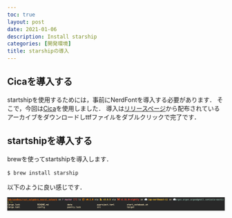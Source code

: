 ```yaml
---
toc: true
layout: post
date: 2021-01-06
description: Install starship
categories: [開発環境]
title: starshipの導入
---
```


## Cicaを導入する
startshipを使用するためには，事前にNerdFontを導入する必要があります．
そこで，今回は[Cica](https://github.com/miiton/Cica)を使用しました．
導入は[リリースページ](https://github.com/miiton/Cica/releases/latest)から配布されているアーカイブをダウンロードしttfファイルをダブルクリックで完了です．


## startshipを導入する
brewを使ってstartshipを導入します．

```bash
$ brew install starship
```

以下のように良い感じです．

![](/assets/img/2021-01-06-install-starship/media/sc.png)

